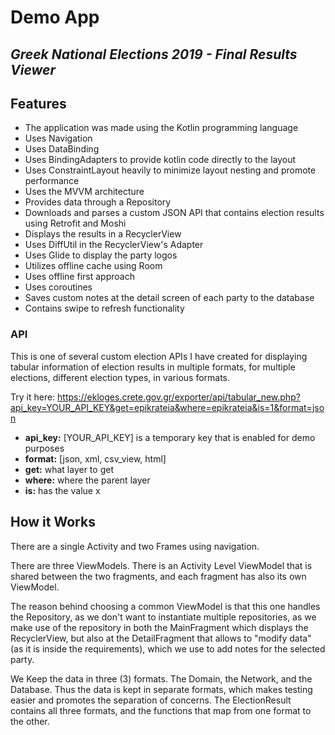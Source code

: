 # Demo App
## _Greek National Elections 2019 - Final Results Viewer_

## Features

- The application was made using the Kotlin programming language
- Uses Navigation
- Uses DataBinding
- Uses BindingAdapters to provide kotlin code directly to the layout
- Uses ConstraintLayout heavily to minimize layout nesting and promote performance
- Uses the MVVM architecture
- Provides data through a Repository
- Downloads and parses a custom JSON API that contains election results using Retrofit and Moshi
- Displays the results in a RecyclerView
- Uses DiffUtil in the RecyclerView's Adapter
- Uses Glide to display the party logos
- Utilizes offline cache using Room
- Uses offline first approach
- Uses coroutines
- Saves custom notes at the detail screen of each party to the database
- Contains swipe to refresh functionality

### API
This is one of several custom election APIs I have created for displaying tabular information of election results in multiple formats, for multiple elections, different election types, in various formats.

Try it here:
https://ekloges.crete.gov.gr/exporter/api/tabular_new.php?api_key=YOUR_API_KEY&get=epikrateia&where=epikrateia&is=1&format=json

- **api_key:** [YOUR_API_KEY] is a temporary key that is enabled for demo purposes
- **format:** [json, xml, csv_view, html]
- **get:** what layer to get
- **where:** where the parent layer
- **is:** has the value x

## How it Works

There are a single Activity and two Frames using navigation.

There are three ViewModels.
There is an Activity Level ViewModel that is shared between the two fragments, and each fragment has also its own ViewModel.

The reason behind choosing a common ViewModel is that this one handles the Repository, as we don't want to instantiate multiple repositories, as we make use of the repository in both the MainFragment which displays the RecyclerView, but also at the DetailFragment that allows to "modify data" (as it is inside the requirements), which we use to add notes for the selected party.

We Keep the data in three (3) formats. The Domain, the Network, and the Database. Thus the data is kept in separate formats, which makes testing easier and promotes the separation of concerns.  The ElectionResult contains all three formats, and the functions that map from one format to the other.


